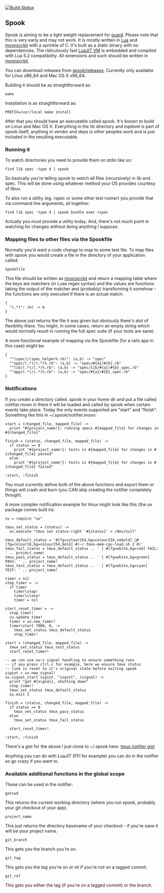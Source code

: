 [![Build Status](https://travis-ci.org/johnae/spook.svg)](https://travis-ci.org/johnae/spook)

## Spook

Spook is aiming to be a light weight replacement for [guard](https://github.com/guard/guard). Please note that this is very early and may not work.
It is mostly written in [Lua](http://www.lua.org) and [moonscript](https://github.com/leafo/moonscript) with a sprinkle of C. It's built as a static
binary with no dependencies. The ridiculously fast [LuaJIT VM](http://luajit.org/) is embedded and compiled with Lua 5.2 compatibility. All extensions
and such should be written in [moonscript](https://github.com/leafo/moonscript).

You can download releases from [spook/releases](https://github.com/johnae/spook/releases). Currently only available for Linux x86_64 and Mac OS X x86_64.

Building it should be as straightforward as:

```
make
```

Installation is as straightforward as:

```
PREFIX=/usr/local make install
```

After that you should have an executable called spook. It's known to build on Linux and Mac OS X. Everything in the lib directory and toplevel is part of spook
itself, anything in vendor and deps is other peoples work and is just included in the resulting executable.

### Running it

To watch directories you need to provide them on stdin like so:

```
find lib spec -type d | spook
```

So basically you're telling spook to watch all files (recursively) in lib and spec. This will be done using whatever method
your OS provides courtesy of libuv.


To also run a utility (eg. rspec or some other test runner) you provide that via command line arguments, all together:

```
find lib spec -type d | spook bundle exec rspec
```

Actually you must provide a utility today. And, there's not much point in watching for changes without doing anything I suppose.

### Mapping files to other files via the Spookfile

Normally you'd want a code change to map to some test file. To map files with spook you would create a file in the directory of your application called:

```
Spookfile
```

This file should be written as [moonscript](https://github.com/leafo/moonscript) and return a mapping table where the keys are matchers (in Luas regex syntax)
and the values are functions taking the output of the matcher and (probably) transforming it somehow - the functions are only executed if there is an actual match:

```moonscript
{
  "(.*)": (m) -> m
}
```

The above just returns the file it was given but obviously there's alot of flexibility there. You might, in some cases, return an empty string which would normally result in running the full spec suite (if your tools are sane).

A more functional example of mapping via the Spookfile (for a rails app in this case) might be:

```moonscript
{
  "^(spec)/(spec_helper%.rb)": (a,b) -> "spec"
  "^spec/(.*)/(.*)%.rb": (a,b) -> "spec/#{a}/#{b}.rb"
  "^lib/(.*)/(.*)%.rb": (a,b) -> "spec/lib/#{a}/#{b}_spec.rb"
  "^app/(.*)/(.*)%.rb": (a,b) -> "spec/#{a}/#{b}_spec.rb"
}
```

### Notifications

If you create a directory called .spook in your home dir and put a file called notifier.moon in there it will be loaded
and called by spook when certain events take place. Today the only events supported are "start" and "finish".
Something like this in ~/.spook/notifier.moon:

```moonscript
start = (changed_file, mapped_file) ->
  print "#{project_name!}: running specs #{mapped_file} for changes in #{changed_file}"

finish = (status, changed_file, mapped_file) ->
  if status == 0
    print "#{project_name!}: tests in #{mapped_file} for changes in #{changed_file} passed"
  else
    print "#{project_name!}: tests in #{mapped_file} for changes in #{changed_file} failed"

:start, :finish
```

You must currently define both of the above functions and export them or things will crash and burn (you CAN skip creating the notifier completely though).

A more complex notification example for tmux might look like this (the uv package comes built in):

```moonscript
uv = require "uv"

tmux_set_status = (status) ->
  os.execute "tmux set status-right '#{status}' > /dev/null"

tmux_default_status = '#[fg=colour254,bg=colour234,nobold] #[fg=colour16,bg=colour254,bold] #(~/.tmux-mem-cpu-load.sh 2 0)'
tmux_fail_status = tmux_default_status .. ' | #[fg=white,bg=red] FAIL: ' .. project_name!
tmux_pass_status = tmux_default_status .. ' | #[fg=white,bg=green] PASS: ' .. project_name!
tmux_test_status = tmux_default_status .. ' | #[fg=white,bg=cyan] TEST: ' .. project_name!

timer = nil
stop_timer = ->
  if timer
    timer\stop!
    timer\close!
    timer = nil

start_reset_timer = ->
  stop_timer!
  uv.update_time!
  timer = uv.new_timer!
  timer\start 7000, 0, ->
    tmux_set_status tmux_default_status
    stop_timer!

start = (changed_file, mapped_file) ->
  tmux_set_status tmux_test_status
  start_reset_timer!

-- we can use uv:s signal handling to ensure something runs
-- if you press ctrl-c for example, here we ensure tmux status
-- line is reset to it's original state before exiting spook
sigint = uv.new_signal!
uv.signal_start sigint, "sigint", (signal) ->
  print "got #{signal}, shutting down"
  stop_timer!
  tmux_set_status tmux_default_status
  os.exit 1

finish = (status, changed_file, mapped_file) ->
  if status == 0
    tmux_set_status tmux_pass_status
  else
    tmux_set_status tmux_fail_status

  start_reset_timer!

:start, :finish
```

There's a gist for the above I just clone to ~/.spook here: [tmux notifier gist](https://gist.github.com/johnae/fc8e04acef49999fc5c9)

Anything you can do with LuaJIT (FFI for example) you can do in the notifier so go crazy if you want to.


### Available additional functions in the global scope

These can be used in the notifier:

```moonscript
getcwd
```

This returns the current working directory (where you run spook, probably your git checkout of your app).

```moonscript
project_name
```

This just returns the directory basename of your checkout - if you're sane it will be your project name.

```moonscript
git_branch
```

This gets you the branch you're on.

```moonscript
git_tag
```

This gets you the tag you're on or nil if you're not on a tagged commit.

```moonscript
git_ref
```

This gets you either the tag (if you're on a tagged commit) or the branch.
